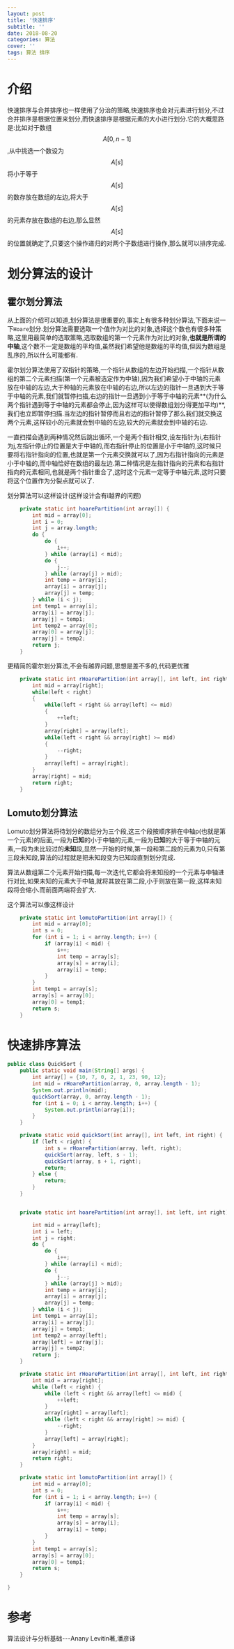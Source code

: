 ```yaml
---
layout: post
title: '快速排序'
subtitle: ''
date: 2018-08-20
categories: 算法
cover: ''
tags: 算法 排序
---
```

# 介绍
快速排序与合并排序也一样使用了分治的策略,快速排序也会对元素进行划分,不过合并排序是根据位置来划分,而快速排序是根据元素的大小进行划分.它的大概思路是:比如对于数组$$A[0,n-1]$$,从中挑选一个数设为$$A[s]$$将小于等于$$A[s]$$的数存放在数组的左边,将大于$$A[s]$$的元素存放在数组的右边,那么显然$$A[s]$$的位置就确定了,只要这个操作递归的对两个子数组进行操作,那么就可以排序完成.

# 划分算法的设计

## 霍尔划分算法
从上面的介绍可以知道,划分算法是很重要的,事实上有很多种划分算法,下面来说一下`Hoare`划分.划分算法需要选取一个值作为对比的对象,选择这个数也有很多种策略,这里用最简单的选取策略,选取数组的第一个元素作为对比的对象,**也就是所谓的中轴**,这个数不一定是数组的平均值,虽然我们希望他是数组的平均值,但因为数组是乱序的,所以什么可能都有.

霍尔划分算法使用了双指针的策略,一个指针从数组的左边开始扫描,一个指针从数组的第二个元素扫描(第一个元素被选定作为中轴),因为我们希望小于中轴的元素放在中轴的左边,大于种轴的元素放在中轴的右边,所以左边的指针一旦遇到大于等于中轴的元素,我们就暂停扫描,右边的指针一旦遇到小于等于中轴的元素**(为什么两个指针遇到等于中轴的元素都会停止,因为这样可以使得数组划分得更加平均)**,我们也立即暂停扫描.当左边的指针暂停而且右边的指针暂停了那么我们就交换这两个元素,这样较小的元素就会到中轴的左边,较大的元素就会到中轴的右边.

一直扫描会遇到两种情况然后跳出循环,一个是两个指针相交,设左指针为i,右指针为j,左指针停止的位置是大于中轴的,而右指针停止的位置是小于中轴的,这时候只要将右指针指向的位置,也就是第一个元素交换就可以了,因为右指针指向的元素是小于中轴的,而中轴恰好在数组的最左边.第二种情况是左指针指向的元素和右指针指向的元素相同,也就是两个指针重合了,这时这个元素一定等于中轴元素,这时只要将这个位置作为分裂点就可以了.

划分算法可以这样设计(这样设计会有i越界的问题)
```Java
    private static int hoarePartition(int array[]) {
        int mid = array[0];
        int i = 0;
        int j = array.length;
        do {
            do {
                i++;
            } while (array[i] < mid);
            do {
                j--;
            } while (array[j] > mid);
            int temp = array[i];
            array[i] = array[j];
            array[j] = temp;
        } while (i < j);
        int temp1 = array[i];
        array[i] = array[j];
        array[j] = temp1;
        int temp2 = array[0];
        array[0] = array[j];
        array[j] = temp2;
        return j;
    }
```

更精简的霍尔划分算法,不会有越界问题,思想是差不多的,代码更优雅
```Java
    private static int rHoarePartition(int array[], int left, int right) {
        int mid = array[right];
        while(left < right)
        {
            while(left < right && array[left] <= mid)
            {
                ++left;
            }
            array[right] = array[left];
            while(left < right && array[right] >= mid)
            {
                --right;
            }
            array[left] = array[right];
        }
        array[right] = mid;
        return right;
    }
```

## Lomuto划分算法
Lomuto划分算法将待划分的数组分为三个段,这三个段按顺序排在中轴p(也就是第一个元素)的后面,一段为**已知**的小于中轴的元素,一段为**已知**的大于等于中轴的元素,一段为未比较过的**未知**段,显然一开始的时候,第一段和第二段的元素为0,只有第三段未知段,算法的过程就是把未知段变为已知段直到划分完成.

算法从数组第二个元素开始扫描,每一次迭代,它都会将未知段的一个元素与中轴进行对比,如果未知的元素大于中轴,就将其放在第二段,小于则放在第一段,这样未知段将会缩小.而前面两端将会扩大.

这个算法可以像这样设计
```Java
    private static int lomutoPartition(int array[]) {
        int mid = array[0];
        int s = 0;
        for (int i = 1; i < array.length; i++) {
            if (array[i] < mid) {
                s++;
                int temp = array[s];
                array[s] = array[i];
                array[i] = temp;
            }
        }
        int temp1 = array[s];
        array[s] = array[0];
        array[0] = temp1;
        return s;
    }
```

# 快速排序算法
```Java
public class QuickSort {
    public static void main(String[] args) {
        int array[] = {10, 7, 0, 2, 1, 23, 90, 12};
        int mid = rHoarePartition(array, 0, array.length - 1);
        System.out.println(mid);
        quickSort(array, 0, array.length - 1);
        for (int i = 0; i < array.length; i++) {
            System.out.println(array[i]);
        }
    }

    private static void quickSort(int array[], int left, int right) {
        if (left < right) {
            int s = rHoarePartition(array, left, right);
            quickSort(array, left, s - 1);
            quickSort(array, s + 1, right);
            return;
        } else {
            return;
        }
    }


    private static int hoarePartition(int array[], int left, int right) {

        int mid = array[left];
        int i = left;
        int j = right;
        do {
            do {
                i++;
            } while (array[i] < mid);
            do {
                j--;
            } while (array[j] > mid);
            int temp = array[i];
            array[i] = array[j];
            array[j] = temp;
        } while (i < j);
        int temp1 = array[i];
        array[i] = array[j];
        array[j] = temp1;
        int temp2 = array[left];
        array[left] = array[j];
        array[j] = temp2;
        return j;
    }

    private static int rHoarePartition(int array[], int left, int right) {
        int mid = array[right];
        while (left < right) {
            while (left < right && array[left] <= mid) {
                ++left;
            }
            array[right] = array[left];
            while (left < right && array[right] >= mid) {
                --right;
            }
            array[left] = array[right];
        }
        array[right] = mid;
        return right;
    }

    private static int lomutoPartition(int array[]) {
        int mid = array[0];
        int s = 0;
        for (int i = 1; i < array.length; i++) {
            if (array[i] < mid) {
                s++;
                int temp = array[s];
                array[s] = array[i];
                array[i] = temp;
            }
        }
        int temp1 = array[s];
        array[s] = array[0];
        array[0] = temp1;
        return s;
    }

}
```
# 参考
算法设计与分析基础---Anany Levitin著,潘彦译